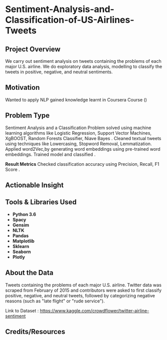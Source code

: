 # Sentiment-Analysis-and-Classification-of-US-Airlines-Tweets

## Project Overview 
We carry out sentiment analysis on tweets containing the problems of each major U.S. airline. 
We do exploratory data analysis, modelling to classify the tweets in positive, negative, and neutral sentiments.

## Motivation
Wanted to apply NLP gained knowledge learnt in Coursera Course ()

## Problem Type
Sentiment Analysis and a Classification Problem solved using machine learning algorithms like Logistic Regression, Support Vector Machines, XgBOOST, Random Forests Classifier, Niave Bayes .
Cleaned textual tweets using techniques like Lowercasing, Stopword Removal, Lemmatization.
Applied word2Vec,by generating word embeddings using pre-trained word embeddings.
Trained model and classified .

**Result Metrics**
Checked classification accuracy using Precision, Recall, F1 Score .

## Actionable Insight

## Tools & Libraries Used
- **Python 3.6**
- **Spacy**
- **Gensim**
- **NLTK**
- **Pandas**        
- **Matplotlib**        
- **Sklearn**            
- **Seaborn**
- **Plotly** 
      

## About the Data
Tweets containing the problems of each major U.S. airline. Twitter data was scraped from February of 2015 and contributors were asked to first classify positive, negative, and neutral tweets, followed by categorizing negative reasons (such as "late flight" or "rude service").

Link to Dataset : https://www.kaggle.com/crowdflower/twitter-airline-sentiment

## Credits/Resources


